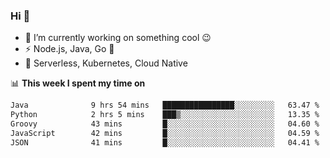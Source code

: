 ### Hi 👋

<!--
**nodejh/nodejh** is a ✨ _special_ ✨ repository because its `README.md` (this file) appears on your GitHub profile.

Here are some ideas to get you started:

- 🔭 I’m currently working on ...
- 🌱 I’m currently learning ...
- 👯 I’m looking to collaborate on ...
- 🤔 I’m looking for help with ...
- 💬 Ask me about ...
- 📫 How to reach me: ...
- 😄 Pronouns: ...
- ⚡ Fun fact: ...
-->

- 🔭 I’m currently working on something cool :wink:
- ⚡ Node.js, Java, Go :thought_balloon:
- 🤖 Serverless, Kubernetes, Cloud Native

📊 **This week I spent my time on**

<!--START_SECTION:waka-->

```txt
Java              9 hrs 54 mins   ████████████████░░░░░░░░░   63.47 %
Python            2 hrs 5 mins    ███▒░░░░░░░░░░░░░░░░░░░░░   13.35 %
Groovy            43 mins         █░░░░░░░░░░░░░░░░░░░░░░░░   04.60 %
JavaScript        42 mins         █░░░░░░░░░░░░░░░░░░░░░░░░   04.59 %
JSON              41 mins         █░░░░░░░░░░░░░░░░░░░░░░░░   04.41 %
```

<!--END_SECTION:waka-->


<!--
:traffic_light: **Visitors**

![visitors](https://visitor-badge.glitch.me/badge?page_id=nodejh.nodejh)
-->
